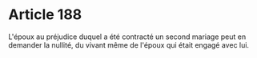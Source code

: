 # Article 188

L'époux au préjudice duquel a été contracté un second mariage peut en demander la nullité, du vivant même de l'époux qui était engagé avec lui.

